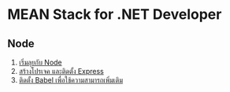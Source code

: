 
# MEAN Stack for .NET Developer

## Node

1. [เริ่มลุยกับ Node](https://github.com/teerasej/node-handbook)
2. [สร้างโปรเจค และติดตั้ง Express](/node/setup-express.md)
3. [ติดตั้ง Babel เพื่อใช้ความสามารถเพิ่มเติม](/node/setup-babel.md)


